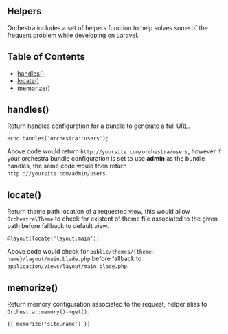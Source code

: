 ## Helpers

Orchestra includes a set of helpers function to help solves some of the frequent problem while developing on Laravel.

## Table of Contents
- [handles()](#handles)
- [locate()](#locate)
- [memorize()](#memorize)

<a name="handles"></a>
## handles()

Return handles configuration for a bundle to generate a full URL.

	echo handles('orchestra::users');

Above code would return `http://yoursite.com/orchestra/users`, however if your orchestra bundle configuration 
is set to use **admin** as the bundle handles, the same code would then return `http:://yoursite.com/admin/users`.

<a name="locate"></a>
## locate()

Return theme path location of a requested view, this would allow `Orchestra\Theme` to check for existent of theme file 
associated to the given path before fallback to default view.

	@layout(locate('layout.main'))

Above code would check for `public/themes/{theme-name}/layout/main.blade.php` before fallback to 
`application/views/layout/main.blade.php`.

<a name="memorize"></a>
## memorize()

Return memory configuration associated to the request, helper alias to `Orchestra::memory()->get()`.

	{{ memorize('site.name') }}
